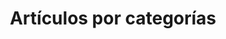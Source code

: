 ---
title: "Artículos por categorías"
layout: categories
permalink: /categories/
author_profile: true
---
